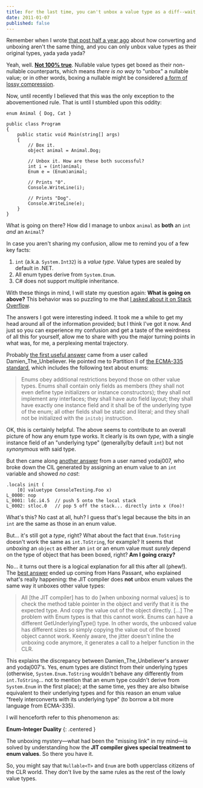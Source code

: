 ```yaml
---
title: For the last time, you can't unbox a value type as a diff--wait, what's this?
date: 2011-01-07
published: false
---
```


Remember when I wrote [that post half a year ago](/posts/difference-between-converting-and-unboxing.html) about how converting and unboxing aren't the same thing, and you can only unbox value types as their original types, yada yada yada?

Yeah, well. [**Not 100% true**](http://stackoverflow.com/questions/3775582/how-is-the-boxing-unboxing-behavior-of-nullablet-possible). Nullable value types get boxed as their non-nullable counterparts, which means *there is no way* to "unbox" a nullable value; or in other words, boxing a nullable might be considered [a form of lossy compression](http://en.wikipedia.org/wiki/Lossy).

Now, until recently I believed that this was the only exception to the abovementioned rule. That is until I stumbled upon this oddity:

~~~{: lang=csharp }
enum Animal { Dog, Cat }

public class Program
{
    public static void Main(string[] args)
    {
        // Box it.
        object animal = Animal.Dog;

        // Unbox it. How are these both successful?
        int i = (int)animal;
        Enum e = (Enum)animal;

        // Prints "0".
        Console.WriteLine(i);

        // Prints "Dog".
        Console.WriteLine(e);
    }
}
~~~

What is going on there? How did I manage to unbox `animal` as **both** an `int` *and* an `Animal`?

In case you aren't sharing my confusion, allow me to remind you of a few key facts:

1. `int` (a.k.a. `System.Int32`) is a *value type*. Value types are sealed by default in .NET.
2. All enum types derive from `System.Enum`.
3. C# does not support multiple inheritance.

With these things in mind, I will state my question again: **What is going on above?** This behavior was so puzzling to me that [I asked about it on Stack Overflow](http://stackoverflow.com/questions/4626394/how-is-it-that-an-enum-derives-from-system-enum-and-is-an-integer-at-the-same-tim).

The answers I got were interesting indeed. It took me a while to get my head around all of the information provided; but I think I've got it now. And just so you can experience my confusion and get a taste of the weirdness of all this for yourself, allow me to share with you the major turning points in what was, for me, a perplexing mental trajectory.

Probably [the first useful answer](http://stackoverflow.com/questions/4626394/how-is-it-that-an-enum-derives-from-system-enum-and-is-an-integer-at-the-same-tim/4627345#4627345) came from a user called Damien_The_Unbeliever. He pointed me to Partition II of [the ECMA-335 standard](http://www.ecma-international.org/publications/standards/Ecma-335.htm), which includes the following text about enums:

> Enums obey additional restrictions beyond those on other value types.  Enums shall contain only fields as members (they shall not even define type initializers or instance constructors); they shall not implement any interfaces; they shall have auto field layout; they shall have exactly one instance field and it shall be of the underlying type of the enum; all other fields shall be static and literal; and they shall not be initialized with the `initobj` instruction.

OK, this is certainly helpful. The above seems to contribute to an overall picture of how any enum type works. It clearly is its own *type*, with a single instance field of an "underlying type" (generally/by default `int`) but not *synonymous* with said type.

But then came along [another answer](http://stackoverflow.com/questions/4626394/how-is-it-that-an-enum-derives-from-system-enum-and-is-an-integer-at-the-same-tim/4627416#4627416) from a user named yodaj007, who broke down the CIL generated by assigning an enum value to an `int` variable and showed *no cast*:

~~~{: lang=text }
.locals init (
    [0] valuetype ConsoleTesting.Foo x)
L_0000: nop 
L_0001: ldc.i4.5  // push 5 onto the local stack
L_0002: stloc.0   // pop 5 off the stack... directly into x (Foo)!
~~~

What's this? No cast at all, huh? I guess that's legal because the bits in an `int` are the same as those in an enum value.

But... it's still got a *type*, right? What about the fact that `Enum.ToString` doesn't work the same as `int.ToString`, for example? It seems that *unboxing* an `object` as either an `int` or an enum value must *surely* depend on the type of object that has been boxed, right? **Am I going crazy?**

No... it turns out there is a logical explanation for all this after all (phew!). The [best answer](http://stackoverflow.com/questions/4626394/how-is-it-that-an-enum-derives-from-system-enum-and-is-an-integer-at-the-same-tim/4627431#4627431) ended up coming from Hans Passant, who explained what's really happening: the JIT compiler does **not** unbox enum values the same way it unboxes other value types:

> All \[the JIT compiler\] has to do \[when unboxing normal values\] is to check the method table pointer in the object and verify that it is the expected type. And copy the value out of the object directly.  \[...\] The problem with Enum types is that this cannot work. Enums can have a different GetUnderlyingType() type. In other words, the unboxed value has different sizes so simply copying the value out of the boxed object cannot work. Keenly aware, the jitter doesn't inline the unboxing code anymore, it generates a call to a helper function in the CLR.

This explains the discrepancy between Damien_The_Unbeliever's answer and yodaj007's. Yes, enum types are distinct from their underlying types (otherwise, `System.Enum.ToString` wouldn't behave any differently from `int.ToString`... not to mention that an enum type couldn't derive from `System.Enum` in the first place); at the same time, yes they are also bitwise equivalent to their underlying types and for this reason an enum value "freely interconverts with its underlying type" (to borrow a bit more language from ECMA-335).

I will henceforth refer to this phenomenon as:

**Enum-Integer Duality**
{: .centered }

The unboxing mystery—what had been the "missing link" in my mind—is solved by understanding how the **JIT compiler gives special treatment to enum values**. So there you have it.

So, you might say that `Nullable<T>` and `Enum` are both upperclass citizens of the CLR world. They don't live by the same rules as the rest of the lowly value types.
